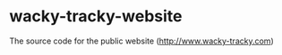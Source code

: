 wacky-tracky-website
====================

The source code for the public website (http://www.wacky-tracky.com)
